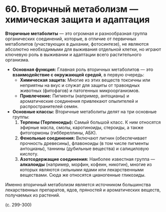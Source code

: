 # 60. Вторичный метаболизм — химическая защита и адаптация

**Вторичные метаболиты** — это огромная и разнообразная группа органических соединений, которые, в отличие от первичных метаболитов (участвующих в дыхании, фотосинтезе), не являются абсолютно необходимыми для выживания отдельной клетки, но играют ключевую роль в выживании и адаптации всего растительного организма.

*   **Основная функция:** Главная роль вторичных метаболитов — это **взаимодействие с окружающей средой**, в первую очередь:
    *   **Химическая защита:** Многие из этих веществ токсичны или неприятны на вкус и служат для защиты от травоядных животных (фитофагов) и патогенных микроорганизмов.
    *   **Привлечение:** Пигменты (например, антоцианы) и ароматические соединения привлекают опылителей и распространителей семян.
*   **Основные классы:** Вторичные метаболиты делят на три основные группы:
    1.  **Терпены (Терпеноиды):** Самый большой класс. К ним относятся эфирные масла, смолы, каротиноиды, стероиды, а также фитогормоны (гиббереллины, АБК).
    2.  **Фенольные соединения:** Включают лигнин (обеспечивает прочность древесины), флавоноиды (в том числе пигменты антоцианы), таннины (дубильные вещества) и салициловую кислоту.
    3.  **Азотсодержащие соединения:** Наиболее известная группа — **алкалоиды** (например, морфин, кофеин, никотин), многие из которых являются сильными ядами или лекарственными веществами. Сюда же относятся цианогенные гликозиды.

Именно вторичный метаболизм является источником большинства лекарственных препаратов, ядов, пряностей и ароматических веществ, получаемых из растений.

(с. 299-300)
